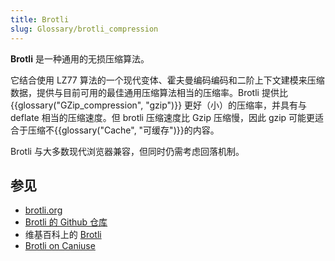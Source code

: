 ```yaml
---
title: Brotli
slug: Glossary/brotli_compression
---
```

**Brotli** 是一种通用的无损压缩算法。

它结合使用 LZ77 算法的一个现代变体、霍夫曼编码编码和二阶上下文建模来压缩数据，提供与目前可用的最佳通用压缩算法相当的压缩率。Brotli 提供比 {{glossary("GZip_compression", "gzip")}} 更好（小）的压缩率，并具有与 deflate 相当的压缩速度。但 brotli 压缩速度比 Gzip 压缩慢，因此 gzip 可能更适合于压缩不{{glossary("Cache", "可缓存")}}的内容。

Brotli 与大多数现代浏览器兼容，但同时仍需考虑回落机制。

## 参见

- [brotli.org](https://brotli.org/)
- [Brotli 的 Github 仓库](https://github.com/google/brotli)
- 维基百科上的 [Brotli](https://zh.wikipedia.org/wiki/Brotli)
- [Brotli on Caniuse](https://caniuse.com/#feat=brotli)
